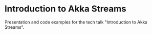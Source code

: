 # Introduction to Akka Streams
Presentation and code examples for the tech talk "Introduction to Akka Streams".
